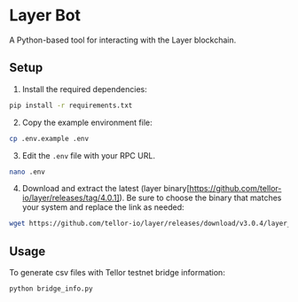 # Layer Bot

A Python-based tool for interacting with the Layer blockchain.

## Setup

1. Install the required dependencies:
```bash
pip install -r requirements.txt
```

2. Copy the example environment file:
```bash
cp .env.example .env
```

3. Edit the `.env` file with your RPC URL.
```bash
nano .env
```

4. Download and extract the latest (layer binary[https://github.com/tellor-io/layer/releases/tag/4.0.1]). 
Be sure to choose the binary that matches your system and replace the link as needed:
```bash
wget https://github.com/tellor-io/layer/releases/download/v3.0.4/layer_Darwin_arm64.tar.gz && tar -xvzf layer_Darwin_arm64.tar.gz
```

## Usage

To generate csv files with Tellor testnet bridge information:
```bash
python bridge_info.py
```

